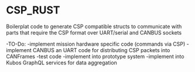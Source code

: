 # CSP_RUST
Boilerplat code to generate CSP compatible structs to communicate with parts that require the CSP format over UART/serial and CANBUS sockets


-TO-Do:
  -implement mission hardware specific code (commands via CSP)
  -implement CANBUS an UART code for distributing CSP packets into CANFrames
  -test code
  -implement into prototype system
  -implement into Kubos GraphQL services for data aggregation
